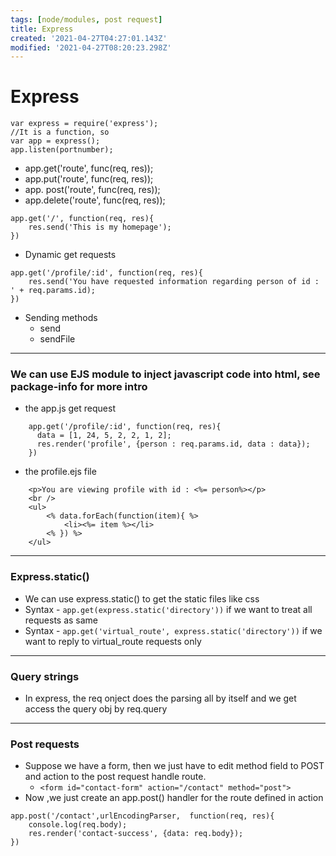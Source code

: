 ```yaml
---
tags: [node/modules, post request]
title: Express
created: '2021-04-27T04:27:01.143Z'
modified: '2021-04-27T08:20:23.298Z'
---
```


# Express

```
var express = require('express');
//It is a function, so
var app = express();
app.listen(portnumber);
```
+ app.get('route', func(req, res));
+ app.put('route', func(req, res));
+ app. post('route', func(req, res));
+ app.delete('route', func(req, res));
```
app.get('/', function(req, res){
    res.send('This is my homepage');
})
```
+ Dynamic get requests
```
app.get('/profile/:id', function(req, res){
    res.send('You have requested information regarding person of id : ' + req.params.id);
})
```

+ Sending methods
  + send
  + sendFile
---
### We can use EJS module to inject javascript code into html, see package-info for more intro
+ the app.js get request
```
    app.get('/profile/:id', function(req, res){
      data = [1, 24, 5, 2, 2, 1, 2];
      res.render('profile', {person : req.params.id, data : data});
    })
 ```
+ the profile.ejs file
```
    <p>You are viewing profile with id : <%= person%></p>
    <br />
    <ul>
        <% data.forEach(function(item){ %>
            <li><%= item %></li>
        <% }) %>
    </ul>
```
---
### Express.static()
+ We can use express.static() to get the static files like css 
+ Syntax - `app.get(express.static('directory'))` if we want to treat all requests as same
+ Syntax - `app.get('virtual_route', express.static('directory'))` if we want to reply to virtual_route requests only
---
### Query strings
+ In express, the req onject does the parsing all by itself and we get access the query obj by req.query
---
### Post requests
+ Suppose we have a form, then we just have to edit method field to POST and action to the post request handle route.
  + `<form id="contact-form" action="/contact" method="post">`
+ Now ,we just create an app.post() handler for the route defined in action
```
app.post('/contact',urlEncodingParser,  function(req, res){
    console.log(req.body);
    res.render('contact-success', {data: req.body});
})
```


